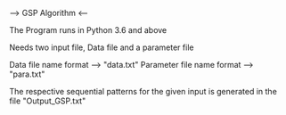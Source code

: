 
--> GSP Algorithm <-- 

The Program runs in Python 3.6 and above

Needs two input file, Data file and a parameter file

Data file name format --> "data.txt"
Parameter file name format --> "para.txt"

The respective sequential patterns for the given input is generated in the file "Output_GSP.txt"

